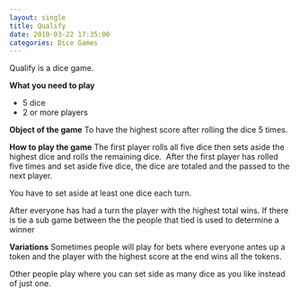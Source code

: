 ```yaml
---
layout: single
title: Qualify
date: 2010-03-22 17:35:00
categories: Dice Games
---
```

Qualify is a dice game.

<strong>What you need to play</strong>
<ul>
	<li>5 dice</li>
	<li>2 or more players</li>
</ul>
<strong>Object of the game</strong>
To have the highest score after rolling the dice 5 times.

<strong>How to play the game</strong>
The first player rolls all five dice then sets aside the highest dice and rolls the remaining dice.  After the first player has rolled five times and set aside five dice, the dice are totaled and the passed to the next player.

You have to set aside at least one dice each turn.

After everyone has had a turn the player with the highest total wins.
If there is tie a sub game between the the people that tied is used to determine a winner

<strong>Variations</strong>
Sometimes people will play for bets where everyone antes up a token and the player with the highest score at the end wins all the tokens.

Other people play where you can set side as many dice as you like instead of just one.
